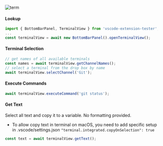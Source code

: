 ![term](https://user-images.githubusercontent.com/4181232/56642706-53d3aa00-6678-11e9-92b5-35c535ab39af.png)

#### Lookup

```typescript
import { BottomBarPanel, TerminalView } from 'vscode-extension-tester';
...
const terminalView = await new BottomBarPanel().openTerminalView();
```

#### Terminal Selection

```typescript
// get names of all available terminals
const names = await terminalView.getChannelNames();
// select a terminal from the drop box by name
await terminalView.selectChannel('Git');
```

#### Execute Commands

```typescript
await terminalView.executeCommand('git status');
```

#### Get Text

Select all text and copy it to a variable. No formatting provided.

- To allow copy text in terminal on macOS, you need to add specific setup in .vscode/settings.json `"terminal.integrated.copyOnSelection": true`

```typescript
const text = await terminalView.getText();
```

